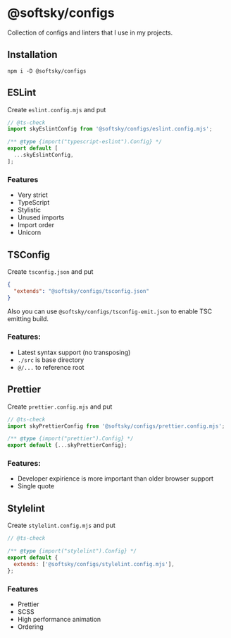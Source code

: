 # @softsky/configs
Collection of configs and linters that I use in my projects.

## Installation
`npm i -D @softsky/configs`
  
## ESLint
Create `eslint.config.mjs` and put
```js
// @ts-check
import skyEslintConfig from '@softsky/configs/eslint.config.mjs';

/** @type {import("typescript-eslint").Config} */
export default [
  ...skyEslintConfig,
];

```
### Features
- Very strict
- TypeScript
- Stylistic
- Unused imports
- Import order
- Unicorn

## TSConfig
Create `tsconfig.json` and put 
```json
{
  "extends": "@softsky/configs/tsconfig.json"
}
```
Also you can use `@softsky/configs/tsconfig-emit.json` to enable TSC emitting build.
### Features:
- Latest syntax support (no transposing)
- `./src` is base directory
- `@/...` to reference root

## Prettier
Create `prettier.config.mjs` and put
```js
// @ts-check
import skyPrettierConfig from '@softsky/configs/prettier.config.mjs';

/** @type {import("prettier").Config} */
export default {...skyPrettierConfig};

```
### Features:
- Developer expirience is more important than older browser support
- Single quote

## Stylelint
Create `stylelint.config.mjs` and put
```js
// @ts-check

/** @type {import("stylelint").Config} */
export default {
  extends: ['@softsky/configs/stylelint.config.mjs'],
};
```
### Features
- Prettier
- SCSS
- High performance animation
- Ordering
  
  